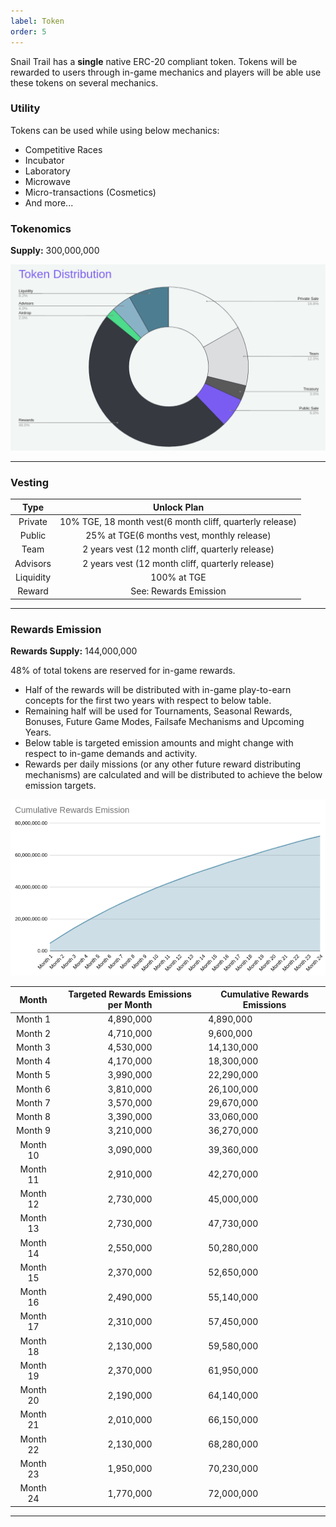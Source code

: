 ```yaml
---
label: Token
order: 5
---
```


Snail Trail has a **single** native ERC-20 compliant token. Tokens will be rewarded to users through in-game mechanics and players will be able use these tokens on several mechanics.

### Utility

Tokens can be used while using below mechanics:

* Competitive Races
* Incubator
* Laboratory
* Microwave
* Micro-transactions (Cosmetics)
* And more...

### Tokenomics

**Supply:** 300,000,000

![](../static/token_distribution.png)

---

### Vesting

|    Type   |             Unlock Plan         |
|:---------:|:--------------------------------------------------------:|
|  Private  | 10% TGE, 18 month vest(6 month cliff, quarterly release) |
|   Public  |         25% at TGE(6 months vest, monthly release)        |
|    Team   |     2 years vest (12 month cliff, quarterly release)     |
|  Advisors |     2 years vest (12 month cliff, quarterly release)     |
| Liquidity |                        100% at TGE                       |
|   Reward  |                See: Rewards Emission                     |

---

### Rewards Emission

**Rewards Supply:** 144,000,000

48% of total tokens are reserved for in-game rewards. 
* Half of the rewards will be distributed with in-game play-to-earn concepts for the first two years with respect to below table.
* Remaining half will be used for Tournaments, Seasonal Rewards, Bonuses, Future Game Modes, Failsafe Mechanisms and Upcoming Years.
* Below table is targeted emission amounts and might change with respect to in-game demands and activity.
* Rewards per daily missions (or any other future reward distributing mechanisms) are calculated and will be distributed to achieve the below emission targets. 

![](../static/token_rewards_emission.png)

|   Month  | Targeted Rewards Emissions per Month | Cumulative Rewards Emissions |
|:--------:|:----------------------------:|----------------------|
| Month 1  |                 4,890,000 |         4,890,000 |
| Month 2  |                 4,710,000 |         9,600,000 |
| Month 3  |                 4,530,000 |        14,130,000 |
| Month 4  |                 4,170,000 |        18,300,000 |
| Month 5  |                 3,990,000 |        22,290,000 |
| Month 6  |                 3,810,000 |        26,100,000 |
| Month 7  |                 3,570,000 |        29,670,000 |
| Month 8  |                 3,390,000 |        33,060,000 |
| Month 9  |                 3,210,000 |        36,270,000 |
| Month 10 |                 3,090,000 |        39,360,000 |
| Month 11 |                 2,910,000 |        42,270,000 |
| Month 12 |                 2,730,000 |        45,000,000 |
| Month 13 |                 2,730,000 |        47,730,000 |
| Month 14 |                 2,550,000 |        50,280,000 |
| Month 15 |                 2,370,000 |        52,650,000 |
| Month 16 |                 2,490,000 |        55,140,000 |
| Month 17 |                 2,310,000 |        57,450,000 |
| Month 18 |                 2,130,000 |        59,580,000 |
| Month 19 |                 2,370,000 |        61,950,000 |
| Month 20 |                 2,190,000 |        64,140,000 |
| Month 21 |                 2,010,000 |        66,150,000 |
| Month 22 |                 2,130,000 |        68,280,000 |
| Month 23 |                 1,950,000 |        70,230,000 |
| Month 24 |                 1,770,000 |        72,000,000 |


---


